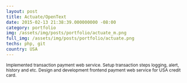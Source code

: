 ```yaml
---
layout: post
title: Actuate/OpenText
date: 2015-02-13 21:38:39.000000000 -08:00
category: portfolio
img: /assets/img/posts/portfolio/actuate_m.png
full_img: /assets/img/posts/portfolio/actuate.png
techs: php, git
country: USA
---
```


<small>
  Implemented transaction payment web service. Setup transaction steps logging, alert, history and etc. Design and development frontend payment web service for USA credit card.
</small>